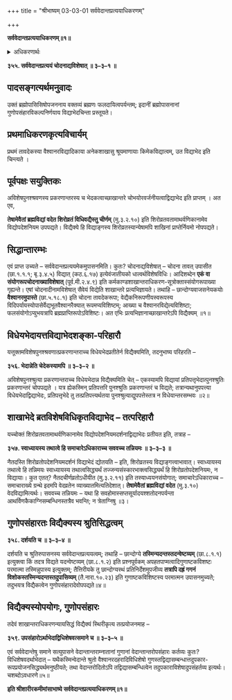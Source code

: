 +++
title = "श्रीभाष्यम् 03-03-01 सर्ववेदान्तप्रत्ययाधिकरणम्"

+++


**सर्ववेदान्तप्रत्ययाधिकरणम्॥१॥**

<details><summary>अधिकरणार्थः</summary>

ब्रह्मोपासनानां गुणोपसंहार-विकल्पनिर्णयाय विद्याभेदाभेदचिन्ता
</details>

**३५५. सर्ववेदान्तप्रत्ययं चोदनाद्यविशेषात् ॥ ३–३–१ ॥**

## पादसङ्गत्यर्थमनुवादः

उक्तं ब्रह्मोपासिसिषोपजननाय वक्तव्यं ब्रह्मणः फलदायित्वपर्यन्तम्; इदानीं ब्रह्मोपासनानां गुणोपसंहारविकल्पनिर्णयाय विद्याभेदचिन्ता प्रस्तूयते।

## प्रथमाधिकरणकृत्यविचार्यम्

प्रथमं तावदेकस्या वैश्वानरविद्यादिकाया अनेकशाखासु श्रूयमाणायाः किमेकविद्यात्वम्, उत विद्याभेद इति चिन्त्यते ।

## पूर्वपक्षः सयुक्तिकः

अविशेषपुनश्श्रवणस्य प्रकरणान्तरस्य च भेदकत्वाच्छाखान्तरे चोभयोरवर्जनीयत्वाद्विद्याभेद इति प्राप्तम् । अत एव,

**तेषामेवैतां ब्रह्मविद्यां वदेत शिरोव्रतं विधिवद्यैस्तु चीर्णम्** (मु.३.२.१०) इति शिरोव्रतवतामाथर्वणिकानामेव विद्योपदेशनियम उपपद्यते। विद्यैक्ये हि विद्याङ्गस्य शिरोव्रतस्यान्येषामपि शाखिनां प्राप्तेर्नियमो नोपपद्यते।

## सिद्धान्तारम्भः

एवं प्राप्त उच्यते – सर्ववेदान्तप्रत्ययमेकमुपासनमिति। कुतः? चोदनाद्यविशेषात् – चोदना तावत् उपासीत (छा.१.१.१; बृ.३.४.५) विद्यात् (कठ.६.१७) इत्येवंजातीयको धात्वर्थविशेषविधिः। आदिशब्देन **एकं वा संयोगरूपचोदनाख्याविशेषात्** (पूर्व.मी.२.४.९) इति कर्मकाण्डशाखान्तराधिकरण-सूत्रोक्तास्संयोगरूपाख्या गृह्यन्ते। एषां चोदनादीनामविशेषात् सैवेयं विद्येति शाखान्तरे प्रत्यभिज्ञायते। तथाहि – छान्दोग्यवाजसनेयकयोः **वैश्वानरमुपास्ते** (छा.५.१८.१) इति चोदना तावदेकरूपा; वेद्यैकनिरूपणीयस्वरूपस्य विदिपर्यायस्योपासेर्वेद्यभूतवैश्वानरैक्यात् रूपमप्यविशिष्टम्; आख्या च वैश्वानरविद्येत्यविशिष्टा; फलसंयोगोऽप्युभयत्रापि ब्रह्मप्राप्तिरूपोऽविशिष्टः। अत एभिः प्रत्यभिज्ञानाच्छाखान्तरेऽपि विद्यैक्यम् ॥१॥

## विधेयभेदायत्तविद्याभेदशङ्का-परिहारौ

यत्तूक्तमविशेषपुनश्श्रवणात्प्रकरणान्तराच्च विधेयभेदप्रतीतेर्न विद्यैक्यमिति, तदनुभाष्य परिहरति –

**३५६. भेदान्नेति चेदेकस्यामपि ॥ ३–३–२ ॥**

अविशेषपुनश्श्रुत्या प्रकरणान्तराच्च विधेयभेदान्न विद्यैक्यमिति चेत् – एकस्यामपि विद्यायां प्रतिपत्तृभेदात्पुनश्श्रुतिः प्रकरणान्तरं चोपपद्यते । यत्र ह्येकस्मिन् प्रतिपत्तरि पुनश्श्रुतिः प्रकरणान्तरं च विद्यते; तत्रान्यथानुपपत्त्या विधेयभेदाद्विद्याभेदः, प्रतिपत्तृभेदे तु तत्प्रतिपत्त्यर्थतया पुनश्श्रुत्याद्युपपत्तेस्तत्र न विधेयान्तरसम्भवः ॥२॥

## शाखाभेदे ब्रतविशेषविधिकृतविद्याभेद – तत्परिहारौ

यच्चोक्तं शिरोव्रतवतामाथर्वणिकानामेव विद्योपदेशनियमदर्शनाद्विद्याभेदः प्रतीयत इति, तत्राह –

**३५७. स्वाध्यायस्य तथात्वे हि समाचारेऽधिकाराच्च सववच्च तन्नियमः ॥ ३–३–३ ॥**

नैतदस्ति शिरोव्रतोपदेशनियमदर्शनं विद्याभेदं द्योतयति – इति, शिरोव्रतस्य विद्याङ्गत्त्वाभावात्। स्वाध्यायस्य तथात्वे हि तन्निमयः स्वाध्यायस्य तथात्वसिद्ध्यर्थं तज्जन्यसंस्कारभाक्त्वसिद्ध्यर्थं हि शिरोव्रतोपदेशनियमः, न विद्यायाः। कुत एतत्? नैतदचीर्णव्रतोऽधीयीत (मु.३.२.११) इति तस्याध्ययनसंयोगात्; समाचारेऽधिकाराच्च – समाचाराख्ये ग्रन्थे इदमपि वेदव्रतेन व्याख्यातमित्यतिदेशात्। **तेषामेवैतां ब्रह्मविद्यां वदेत** (मु.३.१०) वेदविद्यामित्यर्थः। सववच्च तन्नियमः – यथा हि सवहोमास्सप्तसूर्यादयश्शतोदनपर्यन्ता आथर्विणकैकाग्निसम्बन्धिनस्तत्रैव भवन्ति; न त्रेताग्निषु ॥३।

## गुणोपसंहारतः विद्यैक्यस्य श्रुतिसिद्धत्वम्

**३५८. दर्शयति च ॥ ३–३–४ ॥**

दर्शयति च श्रुतिरुपासनस्य सर्ववेदान्तप्रत्ययत्वम्; तथाहि – छान्दोग्ये
**तस्मिन्यदन्तस्तदन्वेष्टव्यम्** (छा.८.१.१) इत्युक्त्वा किं तदत्र विद्यते यदन्वेष्टव्यम् (छा.८.१.२) इति प्रश्नपूर्वकम् अपहतपाप्मत्वादिगुणाष्टकविशष्टः परमात्मा तस्मिन्नुपास्य इत्युक्तम्; तैत्तिरीयके तु छान्दोग्यस्थं प्रतिनिर्देशमुपजीव्य **तत्रापि दह्रं गगनं विशोकस्तस्मिन्यदन्तस्तदुपासिव्यम्** (तै.नारा.१०.२३) इति गुणाष्टकविशिष्टस्य परमात्मन उपासनमुच्यते; तदुभयत्र विद्यैकत्वेन गुणोपसंहारादेवोपपद्यते॥४॥

## विद्यैक्यस्योपयोगः, गुणोपसंहारः

तदेवं शाखान्तराधिकरणन्यायसिद्धं विद्यैक्यं स्थिरीकृत्य तत्प्रयोजनमाह –

**३५९. उपसंहारोऽर्थाभेदाद्विधिशेषवत्समाने च ॥ ३–३–५ ॥**

एवं सर्ववेदान्तेषु समाने सत्युपासने वेदान्तान्तराम्नातानां गुणानां वेदान्तान्तरोपसंहारः कर्तव्यः कुतः? विधिशेषवदर्थाभेदात् – यथैकस्मिन्वेदान्ते श्रुतो वैश्वानरदहरादिविधिशेषो गुणस्तद्विद्यासम्बन्धात्तदुपकार-रूपप्रयोजनसिद्ध्यर्थमनुष्ठीयते; तथा वेदान्तरोदितोऽपि तद्विद्यासम्बन्धित्वेन तदुपकाराविशेषादुपसंहर्तव्य इत्यर्थः। चशब्दोऽवधारणे॥५॥

**इति श्रीशारीरकमीमांसाभाष्ये सर्ववेदान्तप्रत्ययाधिकरणम्॥१॥**


